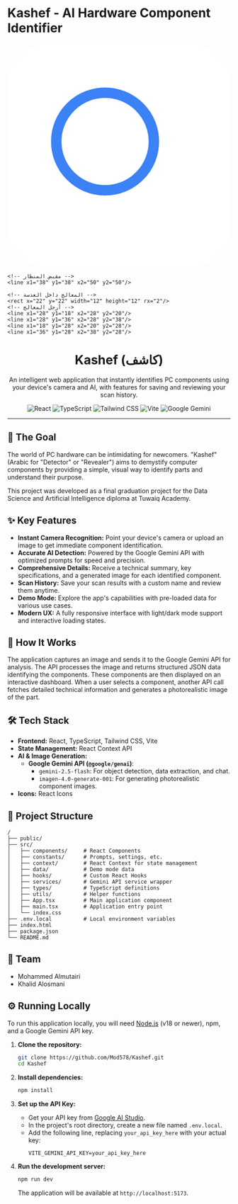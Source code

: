 # Kashef - AI Hardware Component Identifier

<p align="center">
  <svg viewBox="0 0 64 64" xmlns="http://www.w3.org/2000/svg">
  <title>شعار كاشف - منظار ومعالج</title>
  <style>
    .bg { fill: #ffffff; }
    .fg { stroke: #3b82f6; }
    @media (prefers-color-scheme: dark) {
      .bg { fill: #1e293b; }
      .fg { stroke: #60a5fa; }
    }
  </style>

  <!-- خلفية -->
  <rect class="bg" width="64" height="64" rx="12"/>
  
  <g class="fg" fill="none" stroke-width="3" stroke-linecap="round" stroke-linejoin="round">
    <!-- العدسة (دائرة المنظار) -->
    <circle cx="28" cy="28" r="14"/>
    
    <!-- مقبض المنظار -->
    <line x1="38" y1="38" x2="50" y2="50"/>
    
    <!-- المعالج داخل العدسة -->
    <rect x="22" y="22" width="12" height="12" rx="2"/>
    <!-- أرجل المعالج -->
    <line x1="28" y1="18" x2="28" y2="20"/>
    <line x1="28" y1="36" x2="28" y2="38"/>
    <line x1="18" y1="28" x2="20" y2="28"/>
    <line x1="36" y1="28" x2="38" y2="28"/>
  </g>
</svg>
</p>

<h1 align="center">Kashef (كاشف)</h1>

<p align="center">
  An intelligent web application that instantly identifies PC components using your device's camera and AI, with features for saving and reviewing your scan history.
</p>

<p align="center">
  <img src="https://img.shields.io/badge/React-20232A?style=for-the-badge&logo=react&logoColor=61DAFB" alt="React">
  <img src="https://img.shields.io/badge/TypeScript-007ACC?style=for-the-badge&logo=typescript&logoColor=white" alt="TypeScript">
  <img src="https://img.shields.io/badge/Tailwind_CSS-38B2AC?style=for-the-badge&logo=tailwind-css&logoColor=white" alt="Tailwind CSS">
  <img src="https://img.shields.io/badge/Vite-646CFF?style=for-the-badge&logo=vite&logoColor=white" alt="Vite">
  <img src="https://img.shields.io/badge/Google_Gemini-4285F4?style=for-the-badge&logo=google-gemini&logoColor=white" alt="Google Gemini">
</p>

---

## 🎯 The Goal

The world of PC hardware can be intimidating for newcomers. "Kashef" (Arabic for "Detector" or "Revealer") aims to demystify computer components by providing a simple, visual way to identify parts and understand their purpose.

This project was developed as a final graduation project for the Data Science and Artificial Intelligence diploma at Tuwaiq Academy.

## ✨ Key Features

- **Instant Camera Recognition:** Point your device's camera or upload an image to get immediate component identification.
- **Accurate AI Detection:** Powered by the Google Gemini API with optimized prompts for speed and precision.
- **Comprehensive Details:** Receive a technical summary, key specifications, and a generated image for each identified component.
- **Scan History:** Save your scan results with a custom name and review them anytime.
- **Demo Mode:** Explore the app's capabilities with pre-loaded data for various use cases.
- **Modern UX:** A fully responsive interface with light/dark mode support and interactive loading states.

## 🚀 How It Works

The application captures an image and sends it to the Google Gemini API for analysis. The API processes the image and returns structured JSON data identifying the components. These components are then displayed on an interactive dashboard. When a user selects a component, another API call fetches detailed technical information and generates a photorealistic image of the part.

## 🛠️ Tech Stack

- **Frontend:** React, TypeScript, Tailwind CSS, Vite
- **State Management:** React Context API
- **AI & Image Generation:**
  - **Google Gemini API (`@google/genai`)**:
    - `gemini-2.5-flash`: For object detection, data extraction, and chat.
    - `imagen-4.0-generate-001`: For generating photorealistic component images.
- **Icons:** React Icons

## 📂 Project Structure

```
/
├── public/
├── src/
│   ├── components/     # React Components
│   ├── constants/      # Prompts, settings, etc.
│   ├── context/        # React Context for state management
│   ├── data/           # Demo mode data
│   ├── hooks/          # Custom React Hooks
│   ├── services/       # Gemini API service wrapper
│   ├── types/          # TypeScript definitions
│   ├── utils/          # Helper functions
│   ├── App.tsx         # Main application component
│   ├── main.tsx        # Application entry point
│   └── index.css
├── .env.local          # Local environment variables
├── index.html
├── package.json
└── README.md
```

## 👥 Team

- Mohammed Almutairi
- Khalid Alosmani

## ⚙️ Running Locally

To run this application locally, you will need [Node.js](https://nodejs.org/) (v18 or newer), npm, and a Google Gemini API key.

1.  **Clone the repository:**
    ```bash
    git clone https://github.com/Mod578/Kashef.git
    cd Kashef
    ```

2.  **Install dependencies:**
    ```bash
    npm install
    ```

3.  **Set up the API Key:**
    - Get your API key from [Google AI Studio](https://aistudio.google.com/app/apikey).
    - In the project's root directory, create a new file named `.env.local`.
    - Add the following line, replacing `your_api_key_here` with your actual key:
      ```
      VITE_GEMINI_API_KEY=your_api_key_here
      ```

4.  **Run the development server:**
    ```bash
    npm run dev
    ```
    The application will be available at `http://localhost:5173`.
